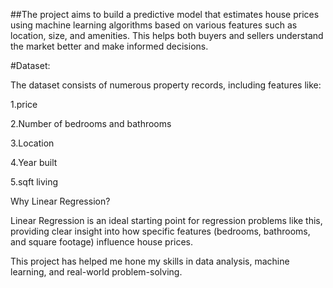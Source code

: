 ##The project aims to build a predictive model that estimates house prices using machine learning algorithms based on various features such as location, size, and amenities. This helps both buyers and sellers understand the market better and make informed decisions.

#Dataset:

The dataset consists of numerous property records, including features like:

1.price 

2.Number of bedrooms and bathrooms

3.Location 

4.Year built

5.sqft living

Why Linear Regression?

Linear Regression is an ideal starting point for regression problems like this, providing clear insight into how specific features (bedrooms, bathrooms, and square footage) influence house prices.

This project has helped me hone my skills in data analysis, machine learning, and real-world problem-solving.
